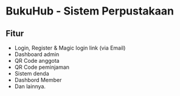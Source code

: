 # BukuHub - Sistem Perpustakaan

## Fitur

- Login, Register & Magic login link (via Email)
- Dashboard admin
- QR Code anggota
- QR Code peminjaman
- Sistem denda
- Dashbord Member
- Dan lainnya.
